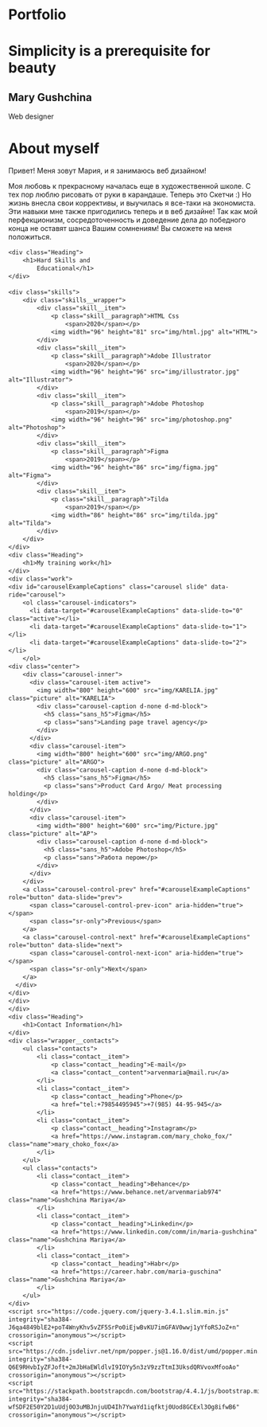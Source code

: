 # Portfolio
<!DOCTYPE html>
<html lang="en">

<head>
    <meta charset="UTF-8">
    <meta name="viewport" content="width=device-width, initial-scale=1.0">
    <title>Портфолио</title>
    <link rel="stylesheet" href="https://stackpath.bootstrapcdn.com/bootstrap/4.4.1/css/bootstrap.min.css" integrity="sha384-Vkoo8x4CGsO3+Hhxv8T/Q5PaXtkKtu6ug5TOeNV6gBiFeWPGFN9MuhOf23Q9Ifjh" crossorigin="anonymous">
    <link href="https://fonts.googleapis.com/css2?family=Zhi+Mang+Xing&display=swap" rel="stylesheet">
    <link href="https://fonts.googleapis.com/css2?family=Montserrat:wght@100;400&display=swap" rel="stylesheet">
    <link rel="stylesheet" href="style.css">
</head>

<body>
    <div class="top">
        <div class="Head">
            <h1>Simplicity is a prerequisite for beauty</h1>
        </div>
        <div class="Who">
            <h2>Mary Gushchina</h2>
            <div class="profession">
                <p>Web designer</p>
            </div>
        </div>
    </div>
    </div>
     <div class="Heading">
        <h1>About myself</h1>
    </div>
    <div class="paragraf">
        <p>Привет! Меня зовут Мария, и я занимаюсь веб дизайном!</p>
        <p>Моя любовь к прекрасному началась еще в художественной школе. С тех пор люблю рисовать от руки в карандаше.
            Теперь это Скетчи :)
            Но жизнь внесла свои коррективы, и выучилась я все-таки на экономиста. Эти навыки мне также пригодились
            теперь и в веб дизайне! Так как мой перфекционизм, сосредоточенность и доведение дела до победного конца не
            оставят шанса Вашим сомнениям! Вы сможете на меня положиться.
        </p>
    </div>

    <div class="Heading">
        <h1>Hard Skills and
            Educational</h1>
    </div>

    <div class="skills">
        <div class="skills__wrapper">
            <div class="skill__item">                                 
                <p class="skill__paragraph">HTML Css 
                    <span>2020</span></p>
                <img width="96" height="81" src="img/html.jpg" alt="HTML">
            </div>
            <div class="skill__item">
                <p class="skill__paragraph">Adobe Illustrator
                    <span>2020</span></p>
                <img width="96" height="96" src="img/illustrator.jpg" alt="Illustrator">
            </div>
            <div class="skill__item">
                <p class="skill__paragraph">Adobe Photoshop
                    <span>2019</span></p>
                <img width="96" height="96" src="img/photoshop.png" alt="Photoshop">
            </div>
            <div class="skill__item">
                <p class="skill__paragraph">Figma
                    <span>2019</span></p>
                <img width="96" height="86" src="img/figma.jpg" alt="Figma">
            </div>
            <div class="skill__item">
                <p class="skill__paragraph">Tilda
                    <span>2019</span></p>
                <img width="86" height="86" src="img/tilda.jpg" alt="Tilda">
            </div>
        </div>
    </div>
    <div class="Heading">
        <h1>My training work</h1>
    </div> 
    <div class="work">
    <div id="carouselExampleCaptions" class="carousel slide" data-ride="carousel">
        <ol class="carousel-indicators">
          <li data-target="#carouselExampleCaptions" data-slide-to="0" class="active"></li>
          <li data-target="#carouselExampleCaptions" data-slide-to="1"></li>
          <li data-target="#carouselExampleCaptions" data-slide-to="2"></li>
        </ol>
    <div class="center">
        <div class="carousel-inner">
          <div class="carousel-item active">
            <img width="800" height="600" src="img/KARELIA.jpg" class="picture" alt="KARELIA">
            <div class="carousel-caption d-none d-md-block">
              <h5 class="sans_h5">Figma</h5>
              <p class="sans">Landing page travel agency</p>
            </div>
          </div>
          <div class="carousel-item">
            <img width="800" height="600" src="img/ARGO.png" class="picture" alt="ARGO">
            <div class="carousel-caption d-none d-md-block">
              <h5 class="sans_h5">Figma</h5>
              <p class="sans">Product Card Argo/ Meat processing holding</p>
            </div>
          </div>
          <div class="carousel-item">
            <img width="800" height="600" src="img/Picture.jpg" class="picture" alt="AP">
            <div class="carousel-caption d-none d-md-block">
              <h5 class="sans_h5">Adobe Photoshop</h5>
              <p class="sans">Работа пером</p>
            </div>
          </div>
        </div>
        <a class="carousel-control-prev" href="#carouselExampleCaptions" role="button" data-slide="prev">
          <span class="carousel-control-prev-icon" aria-hidden="true"></span>
          <span class="sr-only">Previous</span>
        </a>
        <a class="carousel-control-next" href="#carouselExampleCaptions" role="button" data-slide="next">
          <span class="carousel-control-next-icon" aria-hidden="true"></span>
          <span class="sr-only">Next</span>
        </a>
      </div>
    </div>
    </div>
    </div>
    <div class="Heading">
        <h1>Contact Information</h1>
    </div>
    <div class="wrapper__contacts">
        <ul class="contacts">
            <li class="contact__item">
                <p class="contact__heading">E-mail</p>
                <a class="contact__content">arvenmaria@mail.ru</a>
            </li>
            <li class="contact__item">
                <p class="contact__heading">Phone</p>
                <a href="tel:+79854495945">+7(985) 44-95-945</a>
            </li>
            <li class="contact__item">
                <p class="contact__heading">Instagram</p>
                <a href="https://www.instagram.com/mary_choko_fox/" class="name">mary_choko_fox</a>
            </li>
        </ul>
        <ul class="contacts">
            <li class="contact__item">
                <p class="contact__heading">Behance</p>
                <a href="https://www.behance.net/arvenmariab974" class="name">Gushchina Mariya</a>
            </li>
            <li class="contact__item">
                <p class="contact__heading">Linkedin</p>
                <a href="https://www.linkedin.com/comm/in/maria-gushchina" class="name">Gushchina Mariya</a>
            </li>
            <li class="contact__item">
                <p class="contact__heading">Habr</p>
                <a href="https://career.habr.com/maria-guschina" class="name">Gushchina Mariya</a>
            </li>
        </ul>
    </div>
    <script src="https://code.jquery.com/jquery-3.4.1.slim.min.js" integrity="sha384-J6qa4849blE2+poT4WnyKhv5vZF5SrPo0iEjwBvKU7imGFAV0wwj1yYfoRSJoZ+n" crossorigin="anonymous"></script>
    <script src="https://cdn.jsdelivr.net/npm/popper.js@1.16.0/dist/umd/popper.min.js" integrity="sha384-Q6E9RHvbIyZFJoft+2mJbHaEWldlvI9IOYy5n3zV9zzTtmI3UksdQRVvoxMfooAo" crossorigin="anonymous"></script>
    <script src="https://stackpath.bootstrapcdn.com/bootstrap/4.4.1/js/bootstrap.min.js" integrity="sha384-wfSDF2E50Y2D1uUdj0O3uMBJnjuUD4Ih7YwaYd1iqfktj0Uod8GCExl3Og8ifwB6" crossorigin="anonymous"></script>  

</body>

</html>
